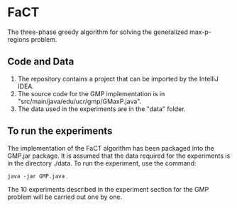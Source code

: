 # FaCT

The three-phase greedy algorithm for solving the generalized max-p-regions problem.

## Code and Data
1. The repository contains a project that can be imported by the IntelliJ IDEA. 
2. The source code for the GMP implementation is in "src/main/java/edu/ucr/gmp/GMaxP.java". 
3. The data used in the experiments are in the "data" folder. 

## To run the experiments

The implementation of the FaCT algorithm has been packaged into the GMP.jar package. It is assumed that the data required for the experiments is in the directory ./data. To run the experiment, use the command:
```
java -jar GMP.java
```
The 10 experiments described in the experiment section for the GMP problem will be carried out one by one.

